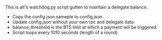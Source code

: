 This is alt's watchdog.py script gutten to maintain a delegate balance.
- Copy the config.json.sameple to config.json
- Update config.json without your own rpc and delegate data
- balance_threshold is the BTS limit at which a payment will be triggered.
- Script loops every 1010 seconds (length of a round)

